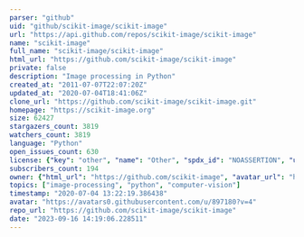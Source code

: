 ```yaml
---
parser: "github"
uid: "github/scikit-image/scikit-image"
url: "https://api.github.com/repos/scikit-image/scikit-image"
name: "scikit-image"
full_name: "scikit-image/scikit-image"
html_url: "https://github.com/scikit-image/scikit-image"
private: false
description: "Image processing in Python"
created_at: "2011-07-07T22:07:20Z"
updated_at: "2020-07-04T18:41:06Z"
clone_url: "https://github.com/scikit-image/scikit-image.git"
homepage: "https://scikit-image.org"
size: 62427
stargazers_count: 3819
watchers_count: 3819
language: "Python"
open_issues_count: 630
license: {"key": "other", "name": "Other", "spdx_id": "NOASSERTION", "url": null, "node_id": "MDc6TGljZW5zZTA="}
subscribers_count: 194
owner: {"html_url": "https://github.com/scikit-image", "avatar_url": "https://avatars0.githubusercontent.com/u/897180?v=4", "login": "scikit-image", "type": "Organization"}
topics: ["image-processing", "python", "computer-vision"]
timestamp: "2020-07-04 13:22:19.386438"
avatar: "https://avatars0.githubusercontent.com/u/897180?v=4"
repo_url: "https://github.com/scikit-image/scikit-image"
date: "2023-09-16 14:19:06.228511"
---
```

